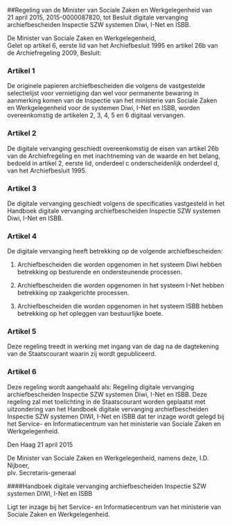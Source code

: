 <meta http-equiv='Content-Type' content='text/html; charset=utf-8' />

##Regeling van de Minister van Sociale Zaken en Werkgelegenheid van 21 april 2015, 2015-0000087820, tot Besluit digitale vervanging archiefbescheiden Inspectie SZW systemen Diwi, I-Net en ISBB.

De Minister van Sociale Zaken en Werkgelegenheid,  
Gelet op artikel 6, eerste lid van het Archiefbesluit 1995 en artikel 26b van de Archiefregeling 2009,
Besluit:    

### Artikel  1  

De originele papieren archiefbescheiden die volgens de vastgestelde selectielijst voor vernietiging dan wel voor permanente bewaring in aanmerking komen van de Inspectie van het ministerie van Sociale Zaken en Werkgelegenheid voor de systemen Diwi, I-Net en ISBB, worden overeenkomstig de artikelen 2, 3, 4, 5 en 6 digitaal vervangen. 

### Artikel  2  

De digitale vervanging geschiedt overeenkomstig de eisen van artikel 26b van de Archiefregeling en met inachtneming van de waarde en het belang, bedoeld in artikel 2, eerste lid, onderdeel c onderscheidenlijk onderdeel d, van het Archiefbesluit 1995. 

### Artikel  3  

De digitale vervanging geschiedt volgens de specificaties vastgesteld in het Handboek digitale vervanging archiefbescheiden Inspectie SZW systemen Diwi, I-Net en ISBB. 

### Artikel  4  

De digitale vervanging heeft betrekking op de volgende archiefbescheiden: 

1. Archiefbescheiden die worden opgenomen in het systeem Diwi hebben betrekking op besturende en ondersteunende processen.  

2. Archiefbescheiden die worden opgenomen in het systeem I-Net hebben betrekking op zaakgerichte processen.  

3. Archiefbescheiden die worden opgenomen in het systeem ISBB hebben betrekking op het opleggen van bestuurlijke boete.   

### Artikel  5  

Deze regeling treedt in werking met ingang van de dag na de dagtekening van de Staatscourant waarin zij wordt gepubliceerd. 

### Artikel  6  

Deze regeling wordt aangehaald als: Regeling digitale vervanging archiefbescheiden Inspectie SZW systemen Diwi, I-Net en ISBB. 
Deze regeling zal met toelichting in de Staatscourant worden geplaatst met uitzondering van het Handboek digitale vervanging archiefbescheiden Inspectie SZW systemen DIWI, I-Net en ISBB dat ter inzage wordt gelegd bij het Service- en Informatiecentrum van het ministerie van Sociale Zaken en Werkgelegenheid.   

Den Haag 
21 april 2015   

De 
Minister van Sociale Zaken en Werkgelegenheid, namens deze, 
I.D. Nijboer,  
plv. Secretaris-generaal   

####Handboek digitale vervanging archiefbescheiden Inspectie SZW systemen DIWI, I-Net en ISBB

Ligt ter inzage bij het Service- en Informatiecentrum van het ministerie van Sociale Zaken en Werkgelegenheid. 

